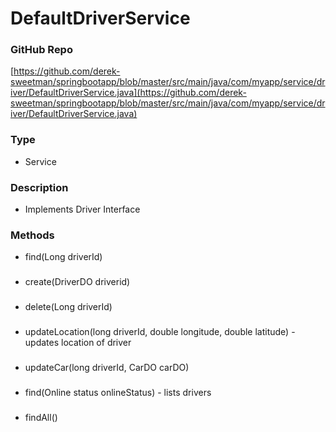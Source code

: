 # DefaultDriverService  
### GitHub Repo  
[https://github.com/derek-sweetman/springbootapp/blob/master/src/main/java/com/myapp/service/driver/DefaultDriverService.java](https://github.com/derek-sweetman/springbootapp/blob/master/src/main/java/com/myapp/service/driver/DefaultDriverService.java)  
### Type  
- Service  
### Description  
- Implements Driver Interface  
### Methods  
- find(Long driverId)  
###   
- create(DriverDO driverid)  
###   
- delete(Long driverId)  
###   
- updateLocation(long driverId, double longitude, double latitude) - updates location of driver  
###   
- updateCar(long driverId, CarDO carDO)  
###   
- find(Online status onlineStatus) - lists drivers  
###   
- findAll()  
